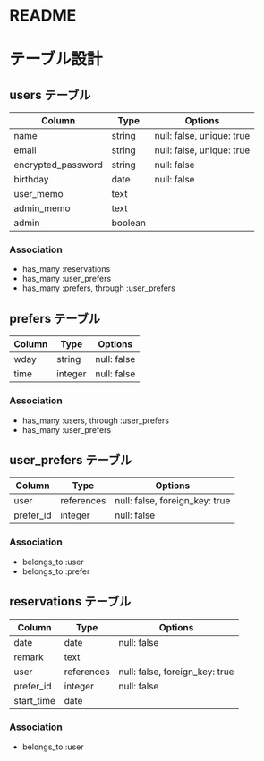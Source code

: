 # README

# テーブル設計

## users テーブル

| Column             | Type   | Options                   |
| ------------------ | ------ | ------------------------- |
| name               | string | null: false, unique: true |
| email              | string | null: false, unique: true |
| encrypted_password | string | null: false               |
| birthday           | date   | null: false               |
| user_memo          | text   |                           |
| admin_memo         | text   |                           |
| admin              | boolean|                           |



### Association

- has_many :reservations
- has_many :user_prefers
- has_many :prefers, through :user_prefers

## prefers テーブル

| Column             | Type        | Options                        |
| ------------------ | ----------- | ------------------------------ |
| wday               | string      | null: false                    | 
| time               | integer     | null: false                    | 


### Association
 
- has_many :users, through :user_prefers
- has_many :user_prefers

## user_prefers テーブル

| Column    | Type       | Options                        |
| --------- | ---------- | ------------------------------ |
| user      | references | null: false, foreign_key: true |
| prefer_id | integer    | null: false                    |

### Association

- belongs_to :user
- belongs_to :prefer

## reservations テーブル


| Column          | Type       | Options                        |
| --------------- | ---------- | ------------------------------ |
| date            | date       | null: false                    | 
| remark          | text       |                                | 
| user            | references | null: false, foreign_key: true |
| prefer_id       | integer    | null: false                    |
| start_time      | date       |                                |

### Association

- belongs_to :user